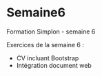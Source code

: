 # Semaine6
Formation Simplon - semaine 6

Exercices de la semaine 6 :

* CV incluant Bootstrap
* Intégration document web
